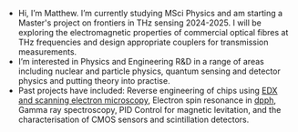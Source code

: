 - Hi, I’m Matthew. I’m currently studying MSci Physics and am starting a Master's project on frontiers in THz sensing 2024-2025. I will be exploring the electromagnetic properties of commercial optical fibres at THz frequencies and design appropriate couplers for transmission measurements. 
- I’m interested in Physics and Engineering R&D in a range of areas including nuclear and particle physics, quantum sensing and detector physics and putting theory into practise.
- Past projects have included: Reverse engineering of chips using [EDX and scanning electron microscopy](https://matthew-dbrown.github.io/SEM/poster.pdf), Electron spin resonance in [dpph](https://matthew-dbrown.github.io/ESR/ESR_report.pdf), Gamma ray spectroscopy, PID Control for magnetic levitation, and the characterisation of CMOS sensors and scintillation detectors.
<!---
Matthew-DBrown/Matthew-DBrown is a ✨ special ✨ repository because its `README.md` (this file) appears on your GitHub profile.
You can click the Preview link to take a look at your changes.
--->
